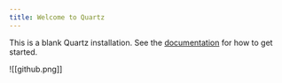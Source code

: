```yaml
---
title: Welcome to Quartz
---
```


This is a blank Quartz installation.
See the [documentation](https://quartz.jzhao.xyz) for how to get started.

![[github.png]]